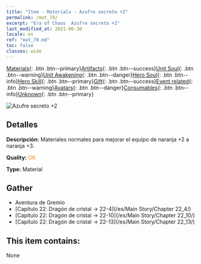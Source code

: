 ```yaml
---
title: "Item - Materials - Azufre secreto +2"
permalink: /mat_78/
excerpt: "Era of Chaos  Azufre secreto +2"
last_modified_at: 2021-06-30
locale: es
ref: "mat_78.md"
toc: false
classes: wide
---
```

 [Materials](/ItemsES/){: .btn .btn--primary}[Artifacts](/ItemsES/Artifacts/){: .btn .btn--success}[Unit Soul](/ItemsES/UnitSoul/){: .btn .btn--warning}[Unit Awakening](/ItemsES/UnitAwakening/){: .btn .btn--danger}[Hero Soul](/ItemsES/HeroSoul/){: .btn .btn--info}[Hero Skill](/ItemsES/HeroSkill/){: .btn .btn--primary}[Gift](/ItemsES/Gift/){: .btn .btn--success}[Event related](/ItemsES/Events/){: .btn .btn--warning}[Avatars](/ItemsES/Avatars/){: .btn .btn--danger}[Consumables](/ItemsES/Consumables/){: .btn .btn--info}[Unknown](/ItemsES/Unknown/){: .btn .btn--primary}

 ![Azufre secreto +2](/images/t/i_cailiao_liuhuang3.png)

## Detalles
 **Descripción:** Materiales normales para mejorar el equipo de naranja +2 a naranja +3.

 **Quality:** <span style="color: #FF8C00">OK</span>

 **Type:** Material

## Gather

*    Aventura de Gremio 
*    [Capítulo 22: Dragón de cristal -> 22-4](/es/Main Story/Chapter 22_4/) 
*    [Capítulo 22: Dragón de cristal -> 22-10](/es/Main Story/Chapter 22_10/) 
*    [Capítulo 22: Dragón de cristal -> 22-13](/es/Main Story/Chapter 22_13/) 

## This item contains:

  None


